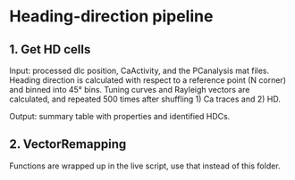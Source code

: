 # Heading-direction pipeline

## 1. Get HD cells
Input: processed dlc position, CaActivity, and the PCanalysis mat files. Heading direction is calculated with respect to a reference point (N corner) and binned into 45° bins. Tuning curves and Rayleigh vectors are calculated, and repeated 500 times after shuffling 1) Ca traces and 2) HD. 

Output: summary table with properties and identified HDCs.


## 2. VectorRemapping
Functions are wrapped up in the live script, use that instead of this folder.

